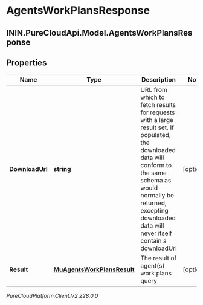 # AgentsWorkPlansResponse

## ININ.PureCloudApi.Model.AgentsWorkPlansResponse

## Properties

|Name | Type | Description | Notes|
|------------ | ------------- | ------------- | -------------|
| **DownloadUrl** | **string** | URL from which to fetch results for requests with a large result set. If populated, the downloaded data will conform to the same schema as would normally be returned, excepting downloaded data will never itself contain a downloadUrl | [optional] |
| **Result** | [**MuAgentsWorkPlansResult**](MuAgentsWorkPlansResult) | The result of agent(s) work plans query | [optional] |



_PureCloudPlatform.Client.V2 228.0.0_
